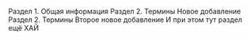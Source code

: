 Раздел 1. Общая информация
Раздел 2. Термины Новое добавление
Раздел 2. Термины Второе новое добавление
И при этом тут раздел ещё
ХАЙ